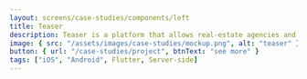 ```yaml
---
layout: screens/case-studies/components/left
title: Teaser
description: Teaser is a platform that allows real-estate agencies and private agents to manage their data, clients and agreements. The app allows agents to send a digital form of estate profile to their clients or their collaborators.
image: { src: "/assets/images/case-studies/mockup.png", alt: "teaser" }
button: { url: "/case-studies/project", btnText: "see more" }
tags: ["iOS", "Android", Flutter, Server-side]
---
```

